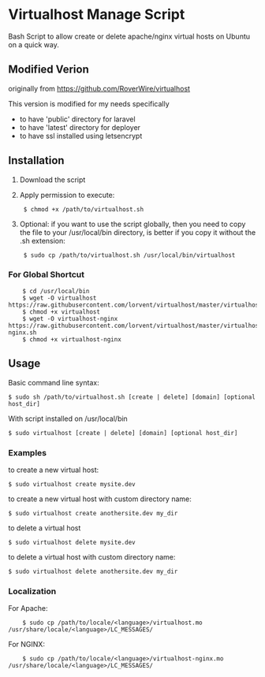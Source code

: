 Virtualhost Manage Script
===========

Bash Script to allow create or delete apache/nginx virtual hosts on Ubuntu on a quick way.

## Modified Verion
originally from https://github.com/RoverWire/virtualhost

This version is modified for my needs specifically

* to have 'public' directory for laravel
* to have 'latest' directory for deployer
* to have ssl installed using letsencrypt


## Installation ##

1. Download the script
2. Apply permission to execute:

        $ chmod +x /path/to/virtualhost.sh

3. Optional: if you want to use the script globally, then you need to copy the file to your /usr/local/bin directory, is better
if you copy it without the .sh extension:

        $ sudo cp /path/to/virtualhost.sh /usr/local/bin/virtualhost

### For Global Shortcut ###

        $ cd /usr/local/bin
        $ wget -O virtualhost https://raw.githubusercontent.com/lorvent/virtualhost/master/virtualhost.sh
        $ chmod +x virtualhost
        $ wget -O virtualhost-nginx https://raw.githubusercontent.com/lorvent/virtualhost/master/virtualhost-nginx.sh
        $ chmod +x virtualhost-nginx

## Usage ##

Basic command line syntax:

    $ sudo sh /path/to/virtualhost.sh [create | delete] [domain] [optional host_dir]

With script installed on /usr/local/bin

    $ sudo virtualhost [create | delete] [domain] [optional host_dir]


### Examples ###

to create a new virtual host:

    $ sudo virtualhost create mysite.dev

to create a new virtual host with custom directory name:

    $ sudo virtualhost create anothersite.dev my_dir

to delete a virtual host

    $ sudo virtualhost delete mysite.dev

to delete a virtual host with custom directory name:

    $ sudo virtualhost delete anothersite.dev my_dir

### Localization

For Apache:

		$ sudo cp /path/to/locale/<language>/virtualhost.mo /usr/share/locale/<language>/LC_MESSAGES/

For NGINX:

		$ sudo cp /path/to/locale/<language>/virtualhost-nginx.mo /usr/share/locale/<language>/LC_MESSAGES/

